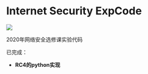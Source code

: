 # Internet Security ExpCode
![](https://img.shields.io/badge/license-Apache2.0-green)

2020年网络安全选修课实验代码

已完成：

- **RC4的python实现**

